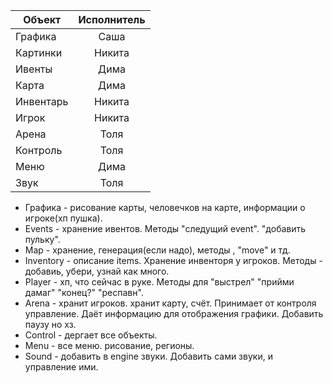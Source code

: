 Объект |Исполнитель
-------|:---------:
Графика|Саша
Картинки|Никита
Ивенты|Дима
Карта|Дима
Инвентарь|Никита
Игрок|Никита
Арена|Толя
Контроль|Толя
Меню|Дима
Звук|Толя

* Графика - рисование карты, человечков на карте, информации о игроке(хп пушка). 
* Events - хранение ивентов. Методы "следущий event". "добавить пульку".
* Map - хранение, генерация(если надо), методы , "move" и тд.
* Inventory - описание items. Хранение инвенторя у игроков. Методы - добавиь, убери, узнай как много.
* Player - хп, что сейчас в руке. Методы для "выстрел" "прийми дамаг" "конец?" "респавн".
* Arena - хранит игроков. хранит карту, счёт. Принимает от контроля управление. Даёт информацию для отображения графики. Добавить паузу но хз.
* Control - дергает все объекты.
* Menu - все меню. рисование, регионы.
* Sound - добавить в engine звуки. Добавить сами звуки, и управление ими.
